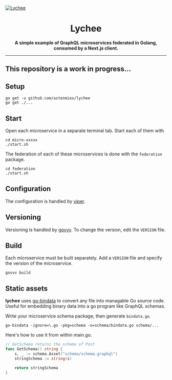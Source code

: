 
[![Lychee](https://repository-images.githubusercontent.com/120089402/f2574c00-dca6-11e9-8500-b00b16763b5f)](https://github.com/astenmies/lychee)

<h1 align="center">
Lychee
</h1>

<p align="center">
  <strong>
    A simple example of GraphQL microservices federated in Golang, consumed by a Next.js client.
  </strong>
</p>

---
This repository is a work in progress...
---

## Setup

```shell
go get -u github.com/astenmies/lychee
go get ./...
```

## Start

Open each microservice in a separate terminal tab. Start each of them with

```shell
cd micro-xxxxx
./start.sh
```

The federation of each of these microservices is done with the `federation` package.

```shell
cd federation
./start.sh
```

## Configuration

The configuration is handled by [viper](github.com/spf13/viper).

## Versioning

Versioning is handled by [govvv](github.com/ahmetb/govvv).
To change the version, edit the `VERSION` file.

## Build

Each microservice must be built separately.
Add a `VERSION` file and specify the version of the microservice.

```shell
govvv build
```

## Static assets

**lychee** uses [go-bindata](https://github.com/jteeuwen/go-bindata) to convert any file into managable Go source code. 
Useful for embedding binary data into a go program like GraphQL schemas.

Write your microservice schema package, then generate `bindata.go`.

```shell
go-bindata -ignore=\.go -pkg=schema -o=schema/bindata.go schema/...
```

Here's how to use it from within main.go.

```go
// GetSchema returns the schema of Post
func GetSchema() string {
	s, _ := schema.Asset("schema/schema.graphql")
	stringSchema := string(s)

	return stringSchema
}
```